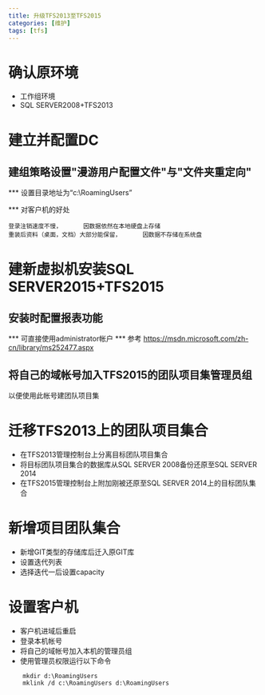 ```yaml
---
title: 升级TFS2013至TFS2015
categories: [维护]
tags: [tfs]
---
```


确认原环境
==================================================================


*  工作组环境
*  SQL SERVER2008+TFS2013








建立并配置DC
==================================================================


  建组策略设置"漫游用户配置文件"与"文件夹重定向"
------------------------------------------------------

*** 设置目录地址为“c:\RoamingUsers”

*** 对客户机的好处

    登录注销速度不慢，      因数据依然在本地硬盘上存储
    重装后资料（桌面，文档）大部分能保留，      因数据不存储在系统盘








建新虚拟机安装SQL SERVER2015+TFS2015
==================================================================


  安装时配置报表功能
------------------------------------------------------

***    可直接使用administrator帐户
***    参考      https://msdn.microsoft.com/zh-cn/library/ms252477.aspx


  将自己的域帐号加入TFS2015的团队项目集管理员组
------------------------------------------------------

以便使用此帐号建团队项目集







迁移TFS2013上的团队项目集合
==================================================================


*  在TFS2013管理控制台上分离目标团队项目集合
*  将目标团队项目集合的数据库从SQL SERVER 2008备份还原至SQL SERVER 2014
*  在TFS2015管理控制台上附加刚被还原至SQL SERVER 2014上的目标团队集合








新增项目团队集合
==================================================================


*  新增GIT类型的存储库后迁入原GIT库
*  设置迭代列表
*  选择迭代一后设置capacity








设置客户机
==================================================================


*  客户机进域后重启
*  登录本机帐号
*  将自己的域帐号加入本机的管理员组
*  使用管理员权限运行以下命令

``` dos
    mkdir d:\RoamingUsers
    mklink /d c:\RoamingUsers d:\RoamingUsers
```